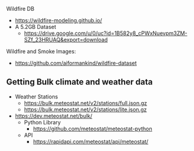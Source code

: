 

Wildfire DB
- https://wildfire-modeling.github.io/
- A 5.2GB Dataset
  - https://drive.google.com/u/0/uc?id=1B582y8_cPWxNuevpm3ZM-SZf_23HRUAQ&export=download 
  
Wildfire and Smoke Images:
- https://github.com/aiformankind/wildfire-dataset


## Getting Bulk climate and weather data ##
- Weather Stations
  - https://bulk.meteostat.net/v2/stations/full.json.gz
  - https://bulk.meteostat.net/v2/stations/lite.json.gz
- https://dev.meteostat.net/bulk/
  - Python Library
    - https://github.com/meteostat/meteostat-python
  - API
    - https://rapidapi.com/meteostat/api/meteostat/
  
